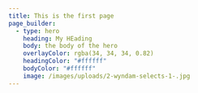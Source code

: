 ```yaml
---
title: This is the first page
page_builder:
  - type: hero
    heading: My HEading
    body: the body of the hero
    overlayColor: rgba(34, 34, 34, 0.82)
    headingColor: "#ffffff"
    bodyColor: "#ffffff"
    image: /images/uploads/2-wyndam-selects-1-.jpg
---
```

